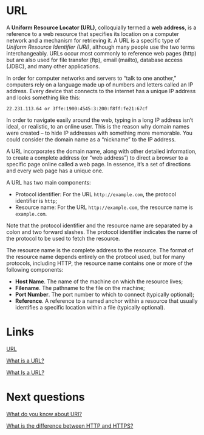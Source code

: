 # URL
A **Uniform Resource Locator (URL)**, colloquially termed a **web address**, is a reference to a web resource that specifies its location on a computer network and a mechanism for retrieving it. A URL is a specific type of *Uniform Resource Identifier (URI)*, although many people use the two terms interchangeably. URLs occur most commonly to reference web pages (http) but are also used for file transfer (ftp), email (mailto), database access (JDBC), and many other applications.

In order for computer networks and servers to “talk to one another,” computers rely on a language made up of numbers and letters called an IP address. Every device that connects to the internet has a unique IP address and looks something like this:

```
22.231.113.64 or 3ffe:1900:4545:3:200:f8ff:fe21:67cf
```

In order to navigate easily around the web, typing in a long IP address isn’t ideal, or realistic, to an online user. This is the reason why domain names were created – to hide IP addresses with something more memorable. You could consider the domain name as a “nickname” to the IP address.

A URL incorporates the domain name, along with other detailed information, to create a complete address (or “web address”) to direct a browser to a specific page online called a web page. In essence, it’s a set of directions and every web page has a unique one.

A URL has two main components:
- Protocol identifier: For the URL `http://example.com`, the protocol identifier is `http`;
- Resource name: For the URL `http://example.com`, the resource name is `example.com`.

Note that the protocol identifier and the resource name are separated by a colon and two forward slashes. The protocol identifier indicates the name of the protocol to be used to fetch the resource.

The resource name is the complete address to the resource. The format of the resource name depends entirely on the protocol used, but for many protocols, including HTTP, the resource name contains one or more of the following components:

- **Host Name**. The name of the machine on which the resource lives;
- **Filename**. The pathname to the file on the machine;
- **Port Number**. The port number to which to connect (typically optional);
- **Reference**. A reference to a named anchor within a resource that usually identifies a specific location within a file (typically optional).

# Links
[URL](https://en.wikipedia.org/wiki/URL)

[What is a URL?](https://www.verisign.com/en_US/website-presence/online/what-is-a-url/index.xhtml)

[What Is a URL?](https://docs.oracle.com/javase/tutorial/networking/urls/definition.html)

# Next questions
[What do you know about URI?](https://github.com/Kirchhoff-/Android-Interview-Questions/blob/master/General/What%20do%20you%20know%20about%20URI.md)

[What is the difference between HTTP and HTTPS?](https://github.com/Kirchhoff-/Android-Interview-Questions/blob/master/General/What%20is%20the%20difference%20between%20HTTP%20and%20HTTPS.md)
